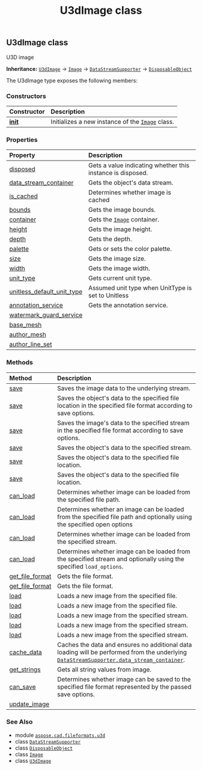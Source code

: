 ﻿---
title: U3dImage class
second_title: Aspose.CAD for Python via .NET API References
description: 
type: docs
weight: 10
url: /python-net/aspose.cad.fileformats.u3d/u3dimage/
is_root: false
---

## U3dImage class

U3D image



**Inheritance:** [`U3dImage`](/cad/python-net/aspose.cad.fileformats.u3d/u3dimage) → 
[`Image`](/cad/python-net/aspose.cad/image) → 
[`DataStreamSupporter`](/cad/python-net/aspose.cad/datastreamsupporter) → 
[`DisposableObject`](/cad/python-net/aspose.cad/disposableobject)



The U3dImage type exposes the following members:

### Constructors
| Constructor | Description |
| :- | :- |
| [__init__](/cad/python-net/aspose.cad.fileformats.u3d/u3dimage/__init__/#) | Initializes a new instance of the [`Image`](/cad/python-net/aspose.cad/image) class. |


### Properties
| Property | Description |
| :- | :- |
| [disposed](/cad/python-net/aspose.cad.fileformats.u3d/u3dimage/disposed) | Gets a value indicating whether this instance is disposed. |
| [data_stream_container](/cad/python-net/aspose.cad.fileformats.u3d/u3dimage/data_stream_container) | Gets the object's data stream. |
| [is_cached](/cad/python-net/aspose.cad.fileformats.u3d/u3dimage/is_cached) | Determines whether image is cached |
| [bounds](/cad/python-net/aspose.cad.fileformats.u3d/u3dimage/bounds) | Gets the image bounds. |
| [container](/cad/python-net/aspose.cad.fileformats.u3d/u3dimage/container) | Gets the [`Image`](/cad/python-net/aspose.cad/image) container. |
| [height](/cad/python-net/aspose.cad.fileformats.u3d/u3dimage/height) | Gets the image height. |
| [depth](/cad/python-net/aspose.cad.fileformats.u3d/u3dimage/depth) | Gets the depth. |
| [palette](/cad/python-net/aspose.cad.fileformats.u3d/u3dimage/palette) | Gets or sets the color palette. |
| [size](/cad/python-net/aspose.cad.fileformats.u3d/u3dimage/size) | Gets the image size. |
| [width](/cad/python-net/aspose.cad.fileformats.u3d/u3dimage/width) | Gets the image width. |
| [unit_type](/cad/python-net/aspose.cad.fileformats.u3d/u3dimage/unit_type) | Gets current unit type. |
| [unitless_default_unit_type](/cad/python-net/aspose.cad.fileformats.u3d/u3dimage/unitless_default_unit_type) | Assumed unit type when UnitType is set to Unitless |
| [annotation_service](/cad/python-net/aspose.cad.fileformats.u3d/u3dimage/annotation_service) | Gets the annotation service. |
| [watermark_guard_service](/cad/python-net/aspose.cad.fileformats.u3d/u3dimage/watermark_guard_service) |  |
| [base_mesh](/cad/python-net/aspose.cad.fileformats.u3d/u3dimage/base_mesh) |  |
| [author_mesh](/cad/python-net/aspose.cad.fileformats.u3d/u3dimage/author_mesh) |  |
| [author_line_set](/cad/python-net/aspose.cad.fileformats.u3d/u3dimage/author_line_set) |  |


### Methods
| Method | Description |
| :- | :- |
| [save](/cad/python-net/aspose.cad.fileformats.u3d/u3dimage/save/#) | Saves the image data to the underlying stream. |
| [save](/cad/python-net/aspose.cad.fileformats.u3d/u3dimage/save/#str-aspose.cad.imageoptions.ImageOptionsBase) | Saves the object's data to the specified file location in the specified file format according to save options. |
| [save](/cad/python-net/aspose.cad.fileformats.u3d/u3dimage/save/#io.RawIOBase-aspose.cad.imageoptions.ImageOptionsBase) | Saves the image's data to the specified stream in the specified file format according to save options. |
| [save](/cad/python-net/aspose.cad.fileformats.u3d/u3dimage/save/#io.RawIOBase) | Saves the object's data to the specified stream. |
| [save](/cad/python-net/aspose.cad.fileformats.u3d/u3dimage/save/#str) | Saves the object's data to the specified file location. |
| [save](/cad/python-net/aspose.cad.fileformats.u3d/u3dimage/save/#str-bool) | Saves the object's data to the specified file location. |
| [can_load](/cad/python-net/aspose.cad.fileformats.u3d/u3dimage/can_load/#str) | Determines whether image can be loaded from the specified file path. |
| [can_load](/cad/python-net/aspose.cad.fileformats.u3d/u3dimage/can_load/#str-aspose.cad.LoadOptions) | Determines whether an image can be loaded from the specified file path and optionally using the specified open options |
| [can_load](/cad/python-net/aspose.cad.fileformats.u3d/u3dimage/can_load/#io.RawIOBase) | Determines whether image can be loaded from the specified stream. |
| [can_load](/cad/python-net/aspose.cad.fileformats.u3d/u3dimage/can_load/#io.RawIOBase-aspose.cad.LoadOptions) | Determines whether image can be loaded from the specified stream and optionally using the specified `load_options`. |
| [get_file_format](/cad/python-net/aspose.cad.fileformats.u3d/u3dimage/get_file_format/#str) | Gets the file format. |
| [get_file_format](/cad/python-net/aspose.cad.fileformats.u3d/u3dimage/get_file_format/#io.RawIOBase) | Gets the file format. |
| [load](/cad/python-net/aspose.cad.fileformats.u3d/u3dimage/load/#str-aspose.cad.LoadOptions) | Loads a new image from the specified file. |
| [load](/cad/python-net/aspose.cad.fileformats.u3d/u3dimage/load/#str) | Loads a new image from the specified file. |
| [load](/cad/python-net/aspose.cad.fileformats.u3d/u3dimage/load/#io.RawIOBase-aspose.cad.LoadOptions) | Loads a new image from the specified stream. |
| [load](/cad/python-net/aspose.cad.fileformats.u3d/u3dimage/load/#io.RawIOBase-str-aspose.cad.LoadOptions) | Loads a new image from the specified stream. |
| [load](/cad/python-net/aspose.cad.fileformats.u3d/u3dimage/load/#io.RawIOBase) | Loads a new image from the specified stream. |
| [cache_data](/cad/python-net/aspose.cad.fileformats.u3d/u3dimage/cache_data/#) | Caches the data and ensures no additional data loading will be performed from the underlying [`DataStreamSupporter.data_stream_container`](/cad/python-net/aspose.cad/datastreamsupporter#data_stream_container). |
| [get_strings](/cad/python-net/aspose.cad.fileformats.u3d/u3dimage/get_strings/#) | Gets all string values from image. |
| [can_save](/cad/python-net/aspose.cad.fileformats.u3d/u3dimage/can_save/#aspose.cad.imageoptions.ImageOptionsBase) | Determines whether image can be saved to the specified file format represented by the passed save options. |
| [update_image](/cad/python-net/aspose.cad.fileformats.u3d/u3dimage/update_image/#aspose.cad.fileformats.u3d.elements.U3dBaseMesh-aspose.cad.fileformats.u3d.elements.U3dAuthorMesh-aspose.cad.fileformats.u3d.elements.U3dAuthorLineSet) |  |



### See Also
* module [`aspose.cad.fileformats.u3d`](..)
* class [`DataStreamSupporter`](/cad/python-net/aspose.cad/datastreamsupporter)
* class [`DisposableObject`](/cad/python-net/aspose.cad/disposableobject)
* class [`Image`](/cad/python-net/aspose.cad/image)
* class [`U3dImage`](/cad/python-net/aspose.cad.fileformats.u3d/u3dimage)
